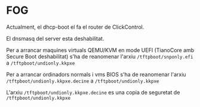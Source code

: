 # FOG

Actualment, el dhcp-boot el fa el router de ClickControl.

El dnsmasq del server esta deshabilitat.

Per a arrancar maquines virtuals QEMU/KVM en mode UEFI (TianoCore amb Secure Boot deshabilitat) s'ha de reanomenar l'arxiu `/tftpboot/snponly.efi` a `/tftpboot/undionly.kkpxe`

Per a arrancar ordinadors normals i vms BIOS s'ha de reanomenar l'arxiu  `/tftpboot/undionly.kkpxe.decine` a `/tftpboot/undionly.kkpxe`

L'arxiu `/tftpboot/undionly.kkpxe.decine` es una copia de seguretat de `/tftpboot/undionly.kkpxe`
